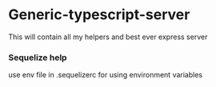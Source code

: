 # Generic-typescript-server

This will contain all my helpers and best ever express server

### Sequelize help

use env file in .sequelizerc for using environment variables
